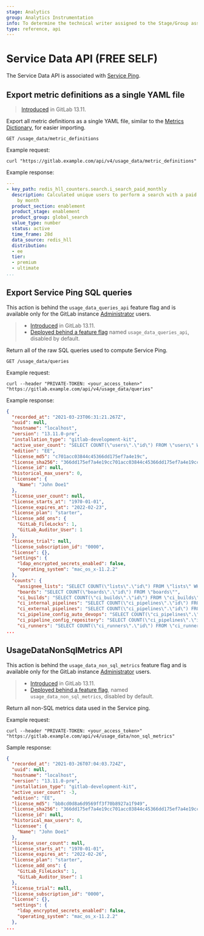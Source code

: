 ```yaml
---
stage: Analytics
group: Analytics Instrumentation
info: To determine the technical writer assigned to the Stage/Group associated with this page, see https://about.gitlab.com/handbook/product/ux/technical-writing/#assignments
type: reference, api
---
```


# Service Data API **(FREE SELF)**

The Service Data API is associated with [Service Ping](../development/internal_analytics/service_ping/index.md).

## Export metric definitions as a single YAML file

> [Introduced](https://gitlab.com/gitlab-org/gitlab/-/merge_requests/57270) in GitLab 13.11.

Export all metric definitions as a single YAML file, similar to the [Metrics Dictionary](https://metrics.gitlab.com/), for easier importing.

```plaintext
GET /usage_data/metric_definitions
```

Example request:

```shell
curl "https://gitlab.example.com/api/v4/usage_data/metric_definitions"
```

Example response:

```yaml
---
- key_path: redis_hll_counters.search.i_search_paid_monthly
  description: Calculated unique users to perform a search with a paid license enabled
    by month
  product_section: enablement
  product_stage: enablement
  product_group: global_search
  value_type: number
  status: active
  time_frame: 28d
  data_source: redis_hll
  distribution:
  - ee
  tier:
  - premium
  - ultimate
...
```

## Export Service Ping SQL queries

This action is behind the `usage_data_queries_api` feature flag and is available only for the GitLab instance [Administrator](../user/permissions.md) users.

> - [Introduced](https://gitlab.com/gitlab-org/gitlab/-/merge_requests/57016) in GitLab 13.11.
> - [Deployed behind a feature flag](../user/feature_flags.md) named `usage_data_queries_api`, disabled by default.

Return all of the raw SQL queries used to compute Service Ping.

```plaintext
GET /usage_data/queries
```

Example request:

```shell
curl --header "PRIVATE-TOKEN: <your_access_token>" "https://gitlab.example.com/api/v4/usage_data/queries"
```

Example response:

```json
{
  "recorded_at": "2021-03-23T06:31:21.267Z",
  "uuid": null,
  "hostname": "localhost",
  "version": "13.11.0-pre",
  "installation_type": "gitlab-development-kit",
  "active_user_count": "SELECT COUNT(\"users\".\"id\") FROM \"users\" WHERE (\"users\".\"state\" IN ('active')) AND (\"users\".\"user_type\" IS NULL OR \"users\".\"user_type\" IN (NULL, 6, 4))",
  "edition": "EE",
  "license_md5": "c701acc03844c45366dd175ef7a4e19c",
  "license_sha256": "366dd175ef7a4e19cc701acc03844c45366dd175ef7a4e19cc701acc03844c45",
  "license_id": null,
  "historical_max_users": 0,
  "licensee": {
    "Name": "John Doe1"
  },
  "license_user_count": null,
  "license_starts_at": "1970-01-01",
  "license_expires_at": "2022-02-23",
  "license_plan": "starter",
  "license_add_ons": {
    "GitLab_FileLocks": 1,
    "GitLab_Auditor_User": 1
  },
  "license_trial": null,
  "license_subscription_id": "0000",
  "license": {},
  "settings": {
    "ldap_encrypted_secrets_enabled": false,
    "operating_system": "mac_os_x-11.2.2"
  },
  "counts": {
    "assignee_lists": "SELECT COUNT(\"lists\".\"id\") FROM \"lists\" WHERE \"lists\".\"list_type\" = 3",
    "boards": "SELECT COUNT(\"boards\".\"id\") FROM \"boards\"",
    "ci_builds": "SELECT COUNT(\"ci_builds\".\"id\") FROM \"ci_builds\" WHERE \"ci_builds\".\"type\" = 'Ci::Build'",
    "ci_internal_pipelines": "SELECT COUNT(\"ci_pipelines\".\"id\") FROM \"ci_pipelines\" WHERE (\"ci_pipelines\".\"source\" IN (1, 2, 3, 4, 5, 7, 8, 9, 10, 11, 12, 13) OR \"ci_pipelines\".\"source\" IS NULL)",
    "ci_external_pipelines": "SELECT COUNT(\"ci_pipelines\".\"id\") FROM \"ci_pipelines\" WHERE \"ci_pipelines\".\"source\" = 6",
    "ci_pipeline_config_auto_devops": "SELECT COUNT(\"ci_pipelines\".\"id\") FROM \"ci_pipelines\" WHERE \"ci_pipelines\".\"config_source\" = 2",
    "ci_pipeline_config_repository": "SELECT COUNT(\"ci_pipelines\".\"id\") FROM \"ci_pipelines\" WHERE \"ci_pipelines\".\"config_source\" = 1",
    "ci_runners": "SELECT COUNT(\"ci_runners\".\"id\") FROM \"ci_runners\"",
...
```

## UsageDataNonSqlMetrics API

This action is behind the `usage_data_non_sql_metrics` feature flag and is available only for the GitLab instance [Administrator](../user/permissions.md) users.

> - [Introduced](https://gitlab.com/gitlab-org/gitlab/-/merge_requests/57050) in GitLab 13.11.
> - [Deployed behind a feature flag](../user/feature_flags.md), named `usage_data_non_sql_metrics`, disabled by default.

Return all non-SQL metrics data used in the Service ping.

Example request:

```shell
curl --header "PRIVATE-TOKEN: <your_access_token>" "https://gitlab.example.com/api/v4/usage_data/non_sql_metrics"
```

Sample response:

```json
{
  "recorded_at": "2021-03-26T07:04:03.724Z",
  "uuid": null,
  "hostname": "localhost",
  "version": "13.11.0-pre",
  "installation_type": "gitlab-development-kit",
  "active_user_count": -3,
  "edition": "EE",
  "license_md5": "bb8cd0d8a6d9569ff3f70b8927a1f949",
  "license_sha256": "366dd175ef7a4e19cc701acc03844c45366dd175ef7a4e19cc701acc03844c45",
  "license_id": null,
  "historical_max_users": 0,
  "licensee": {
    "Name": "John Doe1"
  },
  "license_user_count": null,
  "license_starts_at": "1970-01-01",
  "license_expires_at": "2022-02-26",
  "license_plan": "starter",
  "license_add_ons": {
    "GitLab_FileLocks": 1,
    "GitLab_Auditor_User": 1
  },
  "license_trial": null,
  "license_subscription_id": "0000",
  "license": {},
  "settings": {
    "ldap_encrypted_secrets_enabled": false,
    "operating_system": "mac_os_x-11.2.2"
  },
...
```

